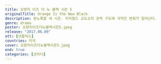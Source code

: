 ```yaml
---
title: 오렌지 이즈 더 뉴 블랙 시즌 5
originalTitle: Orange Is the New Black
description: 분노폭발 새 시즌. 리치필드 교도소의 권력 구도에 극적인 변화가 일어난다. 이것이 바로, 비극에 대처하는 재소자들의 자세.
genre: drama
poster: 오렌지이즈더뉴블랙시즌5.jpeg
release: "2017.06.09"
ott: [넷플릭스]
countries: 미국
cover: 오렌지이즈더뉴블랙시즌5.jpeg
end: true
categories: [코미디]
---
```

